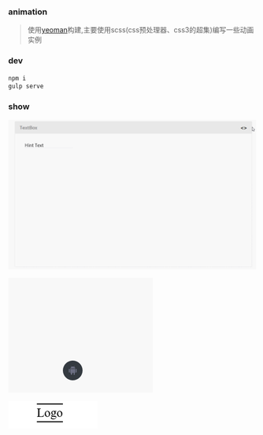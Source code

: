 ### animation

> 使用[yeoman](yeoman.io)构建,主要使用scss(css预处理器、css3的超集)编写一些动画实例

### dev

```bash
npm i
gulp serve
```

### show

![](screenshots/material.gif)

![](screenshots/huxiu.gif)

![](screenshots/logo.gif)



